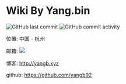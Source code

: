 # Wiki By Yang.bin

![GitHub last commit](https://img.shields.io/github/last-commit/yangb92/book?logo=mastercard)   ![GitHub commit activity](https://img.shields.io/github/commit-activity/m/yangb92/book?logo=scaleway)



位置: 中国 - 杭州

邮箱: <a target="_blank" href="http://mail.qq.com/cgi-bin/qm_share?t=qm_mailme&email=o5aRkJObl5WbluPS0o3AzM4" style="text-decoration:none;"><img src="http://rescdn.qqmail.com/zh_CN/htmledition/images/function/qm_open/ico_mailme_01.png"/></a>

博客: <http://yangb.xyz>

github: <https://github.com/yangb92>

